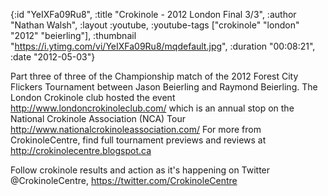 {:id "YeIXFa09Ru8",
 :title "Crokinole - 2012 London Final 3/3",
 :author "Nathan Walsh",
 :layout :youtube,
 :youtube-tags ["crokinole" "london" "2012" "beierling"],
 :thumbnail "https://i.ytimg.com/vi/YeIXFa09Ru8/mqdefault.jpg",
 :duration "00:08:21",
 :date "2012-05-03"}

Part three of three of the Championship match of the 2012 Forest City Flickers Tournament between Jason Beierling and Raymond Beierling. The London Crokinole club hosted the event http://www.londoncrokinoleclub.com/ which is an annual stop on the National Crokinole Association (NCA) Tour http://www.nationalcrokinoleassociation.com/ For more from CrokinoleCentre, find full tournament previews and reviews at http://crokinolecentre.blogspot.ca

Follow crokinole results and action as it's happening on Twitter @CrokinoleCentre, https://twitter.com/CrokinoleCentre
